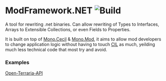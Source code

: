 # ModFramework.NET  ![Build](https://github.com/SignatureBeef/ModFramework.NET/actions/workflows/ci-build.yml/badge.svg)
A tool for rewriting .net binaries. Can allow rewriting of Types to Interfaces, Arrays to Extensible Collections, or even Fields to Properties.

It is built on top of [Mono.Cecil](https://github.com/jbevain/cecil) & [Mono.Mod](https://github.com/MonoMod/MonoMod), it aims to allow mod developers to change application logic without having to touch [CIL](https://en.wikipedia.org/wiki/Common_Intermediate_Language) as much, yeilding much less technical code that most try and avoid.

### Examples
[Open-Terraria-API](https://github.com/SignatureBeef/Open-Terraria-API/tree/upcoming)
